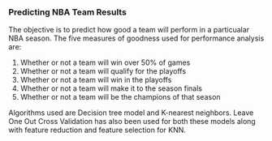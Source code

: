### Predicting NBA Team Results

The objective is to predict how good a team will perform in a particualar NBA season. The five measures of goodness used for performance analysis are:
  1. Whether or not a team will win over 50% of games
  2. Whether or not a team will qualify for the playoffs
  3. Whether or not a team will win in the playoffs
  4. Whether or not a team will make it to the season finals
  5. Whether or not a team will be the champions of that season
  
Algorithms used are Decision tree model and K-nearest neighbors. Leave One Out Cross Validation has also been used for both these models along with feature reduction and feature selection for KNN.
